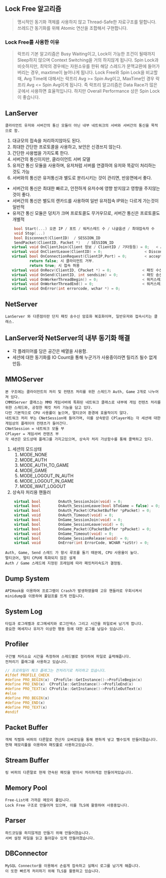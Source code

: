 ## Lock Free 알고리즘
 > 명시적인 동기화 객체를 사용하지 않고 Thread-Safe한 자료구조를 말합니다.
> 쓰레드간 동기화를 위해 Atomic 연산을 조합해서 구현합니다.
 ### Lock Free를 사용한 이유
 > 락프리 기본 알고리즘은 Busy Waiting이고, Lock이 가능한 조건이 될때까지 Sleep하지 않으며 Context Switching을 거의 하지않게 됩니다.
> Spin Lock과 비슷하지만, 최악의 경우에는 자원소유를 한뒤 해당 스레드가 문맥교환에 들어가버리는 경우, maxtime이 늘어나게 됩니다.
> Lock Free와 Spin Lock을 비교할때, Avg Time에 대해서는 락프리 Avg >= Spin Avg이고, MaxTime인 경우 락프리 Avg <= Spin Avg이게 됩니다.
> 즉 락프리 알고리즘은 Data Race가 많은 곳에서 사용하면 효율적입니다. 하지만 Overall Performance 상은 Spin Lock이 좋습니다.
 ## LanServer
 ```
클라이언트 유저와 서버간의 통신 모듈이 아닌 내부 네트워크의 서버와 서버간의 통신을 목적으로 함.
```
 1. 대규모의 접속을 처리하지않아도 된다.
2. 최대한 간단한 프로토콜을 사용하고, 보안은 신경쓰지 않는다.
3. 간단한 사용법을 가지도록 한다.
4. 서버간의 통신이지만, 클라이언트 서버 모델
5. 유저간 통신 모듈을 사용하며, 유저처럼 서버를 연결하여 유저와 똑같이 처리하는 것도 가능
6. 서버와의 통신은 유저통신과 별도로 분리시키는 것이 관리면, 반응면에서 좋다.
 + 서버간의 통신은 최대한 빠르고, 안전하게 유저수에 영향 받지않고 영향을 주지않는 것이 좋다.
+ 서버간의 통신은 별도의 랜카드를 사용하여 일반 유저접속 IP와는 다르게 가는것이 일반적
+ 유저간 통신 모듈은 덩치가 크며 프로토콜도 무거우므로, 서버간 통신은 프로토콜도 개별적
 ```cpp
	 bool Start(...) 오픈 IP / 포트 / 워커스레드 수 / 나글옵션 / 최대접속자 수
	 void Stop(...)
	 bool Disconnect(ClientID)  / SESSION_ID
	 SendPacket(ClientID, Packet *)   / SESSION_ID
 	virtual void OnClientJoin(Client 정보 / ClientID / 기타등등) = 0;   < Accept 후 접속처리 완료 후 호출.
	virtual void OnClientLeave(ClientID) = 0;   	            < Disconnect 후 호출
	virtual bool OnConnectionRequest(ClientIP,Port) = 0;        < accept 직후 
			return false; 시 클라이언트 거부.
			return true; 시 접속 허용	
 	virtual void OnRecv(ClientID, CPacket *) = 0;              < 패킷 수신 완료 후
	virtual void OnSend(ClientID, int sendsize) = 0;           < 패킷 송신 완료 후
 	virtual void OnWorkerThreadBegin() = 0;                    < 워커스레드 GQCS 바로 하단에서 호출
	virtual void OnWorkerThreadEnd() = 0;                      < 워커스레드 1루프 종료 후
 	virtual void OnError(int errorcode, wchar *) = 0;
 ```
 ## NetServer
 ```
LanServer 와 다른점이란 단지 패킷 송수신 암호화 복호화이며, 일반유저와 접속시키는 클래스.
```
 ## LanServer와 NetServer의 내부 동기화 해결
- 각 플레이어를 담은 공간은 배열을 사용함.
- 세션에 대한 동기화를 IO Count을 통해 누군가가 사용중이라면 릴리즈 될수 없게 만듬.
 ## MMOServer
 ```
본 구조에는 클라이언트의 처리 및 컨텐츠 처리를 위한 스레드가 Auth, Game 2개로 나누어져 있다.
 CMMOServer 클래스는 MMO 게임서버에 특화된 네트워크 클래스로 내부에 게임 컨텐츠 처리를 위한 스레드와, 공정한 패킷 처리 기능을 담고 있다.
다만 기본적으로 CPU 사용률이 높으며, 멀티코어 환경에 효율적이지 않다.
 네트워크 처리 부는 CNetSession에 들어가며, 이를 상속받은 CPlayer에는 각 세션에 대한 게임상의 플레이어 컨텐츠가 들어간다.
 CNetSession = 네트워크 모듈 부
CPlayer = 게임서버 컨텐츠 부
 각 새션은 모드상태 플래그를 가지고있으며, 상속자 처리 가상함수를 통해 콜백하고 있다.
```
 1. 세션의 모드상태
	1. MODE_NONE
	2. MODE_AUTH
	3. MODE_AUTH_TO_GAME
	4. MODE_GAME
	5. MODE_LOGOUT_IN_AUTH
	6. MODE_LOGOUT_IN_GAME
	7. MODE_WAIT_LOGOUT
2. 상속자 처리용 핸들러
```cpp
	virtual	bool		OnAuth_SessionJoin(void) = 0;
	virtual	bool		OnAuth_SessionLeave(bool bToGame = false) = 0;
	virtual	bool		OnAuth_Packet(CPacketBuffer *pPacket) = 0;
	virtual	void		OnAuth_Timeout(void) = 0;
 	virtual	bool		OnGame_SessionJoin(void) = 0;
	virtual	bool		OnGame_SessionLeave(void) = 0;
	virtual	bool		OnGame_Packet(CPacketBuffer *pPacket) = 0;
	virtual	void		OnGame_Timeout(void) = 0;
 	virtual bool		OnGame_SessionRelease(void) = 0;
	virtual void		OnError(int ErrorCode, WCHAR *szStr) = 0;
```
 ```
Auth, Game, Send 스레드 가 항시 루프를 돌기 때문에, CPU 사용율이 높다.
멀티코어, 멀티 CPU에 특화되지 않은 설계
Auth / Game 스레드에 지정된 프레임에 따라 패킷처리속도가 결정됨.
 ```
 ## Dump System
 ```
APIHook을 이용하여 프로그램이 Crash가 발생하였을때 고유 핸들러로 우회시켜서 minidump을 이용하여 풀덤프를 뜨게 만듭니다.
```
 ## System Log
 ```
타입과 로그레벨과 로그메세지와 로그인덱스 그리고 시간을 파일로써 남기게 합니다.
중요한 메세지나 유저가 이상한 행동 등에 대한 로그를 남길수 있습니다.
```
 ## Profiler
 ```
구간별 처리소요 시간을 측정하여 스레드별로 정리하여 파일로 출력해줍니다.
전처리기 플래그를 사용하고 있습니다.
```
 ```cpp
// 프로파일러 체크 플래그는 전처리기로 처리하고 있습니다.
#ifdef PROFILE_CHECK
#define PRO_BEGIN(x)  CProfile::GetInstance()->ProfileBegin(x)
#define PRO_END(x)  CProfile::GetInstance()->ProfileEnd(x)
#define PRO_TEXT(x)	CProfile::GetInstance()->ProfileOutText(x)
#else
#define PRO_BEGIN(x)
#define PRO_END(x)
#define PRO_TEXT(x)	
#endif
```
 ## Packet Buffer
 ```
객체 직렬화 버퍼의 다른말로 연산자 오버로딩을 통해 편하게 넣고 뺄수있게 만들어졌습니다.
현재 메모리풀을 이용하여 패킷풀로 사용하고있습니다.
```
 ## Stream Buffer
 ```
링 버퍼의 다른말로 현재 연속된 패킷을 받아서 처리하게끔 만들어져있습니다.
```
 ## Memory Pool
 ```
Free-List에 가까운 메모리 풀입니다.
Lock Free 구조로 만들어져 있으며, 이를 TLS에 활용하여 사용중입니다.
```
 ## Parser
 ```
하드코딩을 하지않게끔 만들기 위해 만들어졌습니다.
서버 설정 파일을 읽고 돌아갈수 있게 만들어졌습니다.
```
 ## DBConnector
 ```
MySQL Connector을 이용해서 손쉽게 접속하고 실패시 로그를 남기게 해줍니다.
이 또한 빠르게 처리하기 위해 TLS을 활용하고 있습니다.
```
